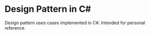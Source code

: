 # Design Pattern in C#

Design pattern uses cases implemented in C#. Intended for personal reference.